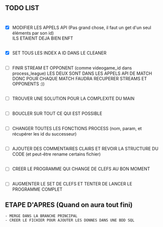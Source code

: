 ## TODO LIST<br><br>

- [x] MODIFIER LES APPELS API (Pas grand chose, il faut un get d'un seul éléments par son id)<br>ILS ETAIENT DEJA BIEN ENFT<br><br>
-  [x] SET TOUS LES INDEX A ID DANS LE CLEANER<br><br>
-  [ ] FINIR STREAM ET OPPONENT (comme videogame_id dans process_league) LES DEUX SONT DANS LES APPELS API DE MATCH DONC POUR CHAQUE MATCH FAUDRA RECUPERER STREAMS ET OPPONENTS :))<br><br>
-  [ ] TROUVER UNE SOLUTION POUR LA COMPLEXITE DU MAIN<br><br>
-  [ ] BOUCLER SUR TOUT CE QUI EST POSSIBLE<br><br>
-  [ ] CHANGER TOUTES LES FONCTIONS PROCESS (nom, param, et récupérer les id du successeur)<br><br>
-  [ ] AJOUTER DES COMMENTAIRES CLAIRS ET REVOIR LA STRUCTURE DU CODE (et peut-être rename certains fichier)<br><br>
-  [ ] CREER LE PROGRAMME QUI CHANGE DE CLEFS AU BON MOMENT<br><br>
-  [ ] AUGMENTER LE SET DE CLEFS ET TENTER DE LANCER LE PROGRAMME COMPLET


## ETAPE D'APRES (Quand on aura tout fini)

    - MERGE DANS LA BRANCHE PRINCIPAL
    - CREER LE FICHIER POUR AJOUTER LES DONNES DANS UNE BDD SQL